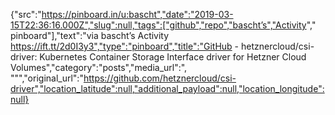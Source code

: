 {"src":"https://pinboard.in/u:bascht","date":"2019-03-15T22:36:16.000Z","slug":null,"tags":["github","repo","bascht’s","Activity"," pinboard"],"text":"via bascht’s Activity https://ift.tt/2d0I3y3","type":"pinboard","title":"GitHub - hetznercloud/csi-driver: Kubernetes Container Storage Interface driver for Hetzner Cloud Volumes","category":"posts","media_url":", \"\"","original_url":"https://github.com/hetznercloud/csi-driver","location_latitude":null,"additional_payload":null,"location_longitude":null}